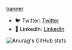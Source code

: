[banner](/img/banner.png)
- 🐦 Twitter: [Twitter](https://twitter.com/adiaz9311)
- 📰 LinkedIn: [LinkedIn](https://www.linkedin.com/in/ad9311/)

![Anurag's GitHub stats](https://github-readme-stats.vercel.app/api?username=ad9311&show_icons=true&theme=tokyonight)
